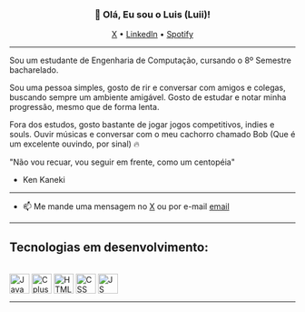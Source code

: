 <h3 align="center">👋 Olá, Eu sou o Luis (Luii)!</h3>

<p align="center">
  <a href="https://x.com/lulufelp">X</a> •
  <a href="https://www.linkedin.com/in/luisfelipeborgesluii/">LinkedIn</a> •
  <a href="https://open.spotify.com/user/21nrt6znecxe4ppk26pb33diq?si=3fc6429bea63454c">Spotify</a>
</p>

---
Sou um estudante de Engenharia de Computação, cursando o 8º Semestre bacharelado. 

Sou uma pessoa simples, gosto de rir e conversar com amigos e colegas, buscando sempre um ambiente amigável. Gosto de estudar e notar minha progressão, mesmo que de forma lenta.

Fora dos estudos, gosto bastante de jogar jogos competitivos, indies e souls. Ouvir músicas e conversar com o meu cachorro chamado Bob (Que é um excelente ouvindo, por sinal) 🔥

"Não vou recuar, vou seguir em frente, como um centopéia"
- Ken Kaneki
---

- 📫 Me mande uma mensagem no [X](https://x.com/lulufelp) ou por e-mail [email](mailto:borg.esluii01645@gmail.com) 

---

<h2>Tecnologias em desenvolvimento:</h2>
<div style="display: inline_block"><br>
  <img align="center" alt="Java" height="35" width="35" src="https://cdn.jsdelivr.net/gh/devicons/devicon/icons/java/java-original.svg">
  <img align="center" alt="Cplusplus" height="35" width="35" src="https://cdn.jsdelivr.net/gh/devicons/devicon/icons/cplusplus/cplusplus-original.svg">
  <img align="center" alt="HTML" height="35" width="35" src="https://cdn.jsdelivr.net/gh/devicons/devicon/icons/html5/html5-original.svg">
  <img align="center" alt="CSS" height="35" width="35" src="https://cdn.jsdelivr.net/gh/devicons/devicon/icons/css3/css3-original.svg">
  <img align="center" alt="JS" height="35" width="35" src="https://cdn.jsdelivr.net/gh/devicons/devicon/icons/javascript/javascript-original.svg">
</div>

---


